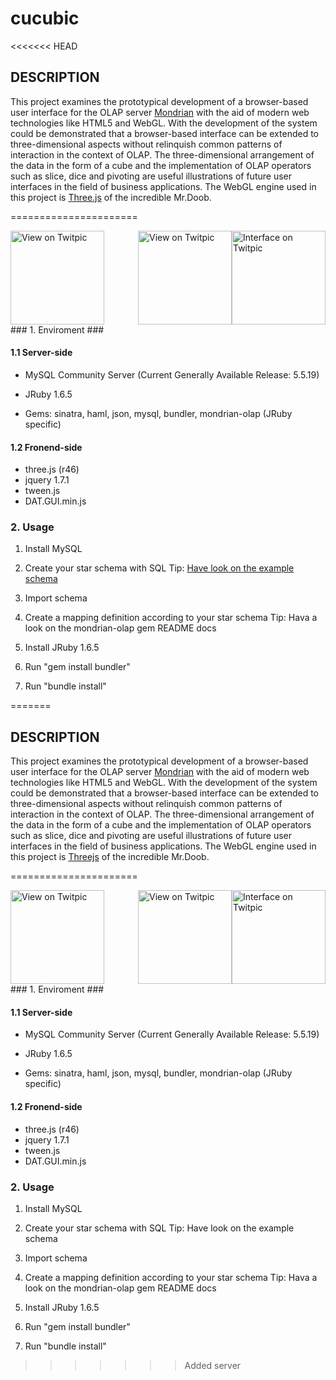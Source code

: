 cucubic
=======
<<<<<<< HEAD

DESCRIPTION
-----------

This project examines the prototypical development of a browser-based user interface
for the OLAP server [Mondrian](http://mondrian.pentaho.com) with the aid of modern web technologies like HTML5 and
WebGL. With the development of the system could be demonstrated that a browser-based
interface can be extended to three-dimensional aspects without relinquish common patterns
of interaction in the context of OLAP. The three-dimensional arrangement of the data in the
form of a cube and the implementation of OLAP operators such as slice, dice and pivoting are
useful illustrations of future user interfaces in the field of business applications. The WebGL engine
used in this project is [Three.js](https://github.com/mrdoob/three.js/) of the incredible Mr.Doob.

======================

<div>
<a style="float:right" href="http://twitpic.com/88vmxy" title="Interface on Twitpic"><img src="http://twitpic.com/show/thumb/88vmxy.png" width="150" height="150" alt="Interface on Twitpic"></a>
<a style="float:right" href="http://twitpic.com/88vnro" title="View on Twitpic"><img src="http://twitpic.com/show/thumb/88vnro.png" width="150" height="150" alt="View on Twitpic"></a>
<a href="http://twitpic.com/88voi3" title="View on Twitpic"><img src="http://twitpic.com/show/thumb/88voi3.png" width="150" height="150" alt="View on Twitpic"></a>
</div>
### 1. Enviroment ###

#### 1.1 Server-side ####


- MySQL Community Server
(Current Generally Available Release: 5.5.19)

- JRuby 1.6.5
- Gems: sinatra,
        haml,
        json,
        mysql,
        bundler,
        mondrian-olap (JRuby specific)
  
#### 1.2 Fronend-side ####

- three.js (r46)
- jquery 1.7.1
- tween.js
- DAT.GUI.min.js

### 2. Usage ###

1. Install MySQL
1. Create your star schema with SQL
   Tip: [Have look on the example schema](https://github.com/roundrobin/cucubic/blob/master/schema/mondrian_schema.rb)
2. Import schema
3. Create a mapping definition according to your star schema
   Tip: Hava a look on the mondrian-olap gem README docs


4. Install JRuby 1.6.5
5. Run "gem install bundler"
6. Run "bundle install"

=======

DESCRIPTION
-----------

This project examines the prototypical development of a browser-based user interface
for the OLAP server [Mondrian](http://mondrian.pentaho.com) with the aid of modern web technologies like HTML5 and
WebGL. With the development of the system could be demonstrated that a browser-based
interface can be extended to three-dimensional aspects without relinquish common patterns
of interaction in the context of OLAP. The three-dimensional arrangement of the data in the
form of a cube and the implementation of OLAP operators such as slice, dice and pivoting are
useful illustrations of future user interfaces in the field of business applications. The WebGL engine
used in this project is [Threejs](https://github.com/mrdoob/three.js/) of the incredible Mr.Doob.

======================

<div>
<a style="float:right" href="http://twitpic.com/88vmxy" title="Interface on Twitpic"><img src="http://twitpic.com/show/thumb/88vmxy.png" width="150" height="150" alt="Interface on Twitpic"></a>
<a style="float:right" href="http://twitpic.com/88vnro" title="View on Twitpic"><img src="http://twitpic.com/show/thumb/88vnro.png" width="150" height="150" alt="View on Twitpic"></a>
<a href="http://twitpic.com/88voi3" title="View on Twitpic"><img src="http://twitpic.com/show/thumb/88voi3.png" width="150" height="150" alt="View on Twitpic"></a>
</div>
### 1. Enviroment ###

#### 1.1 Server-side ####


- MySQL Community Server
(Current Generally Available Release: 5.5.19)

- JRuby 1.6.5
- Gems: sinatra,
        haml,
        json,
        mysql,
        bundler,
        mondrian-olap (JRuby specific)
  
#### 1.2 Fronend-side ####

- three.js (r46)
- jquery 1.7.1
- tween.js
- DAT.GUI.min.js

### 2. Usage ###

1. Install MySQL
1. Create your star schema with SQL
   Tip: Have look on the example schema
2. Import schema
3. Create a mapping definition according to your star schema
   Tip: Hava a look on the mondrian-olap gem README docs

4. Install JRuby 1.6.5
5. Run "gem install bundler"
6. Run "bundle install"
>>>>>>> Added server
